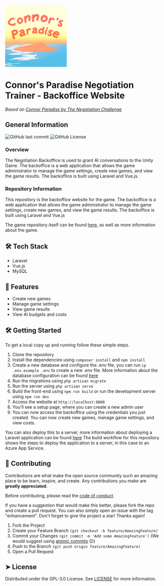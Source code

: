 <img src="https://github.com/Negotiation-Trainer/negotiation-trainer/blob/a1cf9afacd9900871d50bc5115f7474f1c6a1523/Assets/Connor's%20Paradise%20Logo.png?raw=true" width="200px" alt=""/>

# Connor's Paradise Negotiation Trainer - Backoffice Website
*Based on [Connor Paradise by The Negotiation Challenge](https://professionals.thenegotiationchallenge.org/downloads/connor-paradise/)*
## General Information
![GitHub last commit](https://img.shields.io/github/last-commit/Negotiation-Trainer/negotiation-backoffice) ![GitHub License](https://img.shields.io/github/license/Negotiation-Trainer/negotiation-backoffice)

### Overview
The Negotiation Backoffice is used to grant AI conversations to the Unity Game. The backoffice is a web application that allows the game administrator to manage the game settings, create new games, and view the game results. The backoffice is built using Laravel and Vue.js.

### Repository Information
This repository is the backoffice website for the game. The backoffice is a web application that allows the game administrator to manage the game settings, create new games, and view the game results. The backoffice is built using Laravel and Vue.js

The game repository itself can be found [here](https://github.com/Negotiation-Trainer/negotiation-trainer), as well as more information about the game.


## 🛠️ Tech Stack
- Laravel
- Vue.js
- MySQL

## 🚀 Features
- Create new games
- Manage game settings
- View game results
- View AI budgets and costs

## 🛠️ Getting Started
To get a local copy up and running follow these simple steps.
1. Clone the repository
2. Install the dependencies using `composer install` and `npm install`
3. Create a new database and configure the .env file, you can run `cp .env.example .env` to create a new .env file. More information about the database configuration can be found [here](https://laravel.com/docs/10.x/database)
4. Run the migrations using `php artisan migrate`
5. Run the server using `php artisan serve`
6. Build the front-end using `npm run build` or run the development server using `npm run dev`
7. Access the website at `http://localhost:8000`
8. You'll see a setup page, where you can create a new admin user
9. You can now access the backoffice using the credentials you just created. You can now create new games, manage game settings, and view costs.

You can also deploy this to a server, more information about deploying a Laravel application can be found [here](https://laravel.com/docs/10.x/deployment)
The build workflow for this repository shows the steps to deploy the application to a server, in this case to an Azure App Service.

## 🍰 Contributing
Contributions are what make the open source community such an amazing place to be learn, inspire, and create. Any contributions you make are **greatly appreciated**.

Before contributing, please read the [code of conduct](CODE_OF_CONDUCT.md).

If you have a suggestion that would make this better, please fork the repo and create a pull request. You can also simply open an issue with the tag "enhancement". Don't forget to give the project a star! Thanks again!

1. Fork the Project
2. Create your Feature Branch `(git checkout -b feature/AmazingFeature)`
3. Commit your Changes `(git commit -m 'Add some AmazingFeature')` (We would suggest using [atomic commits](https://dev.to/this-is-learning/the-power-of-atomic-commits-in-git-how-and-why-to-do-it-54mn) 😉)
4. Push to the Branch `(git push origin feature/AmazingFeature)`
5. Open a Pull Request

## ➤ License
Distributed under the GPL-3.0 License. See [LICENSE](LICENSE) for more information.

